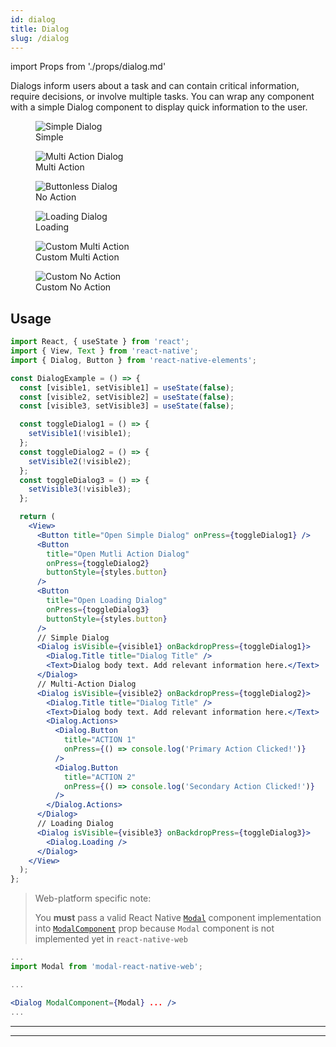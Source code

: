 ```yaml
---
id: dialog
title: Dialog
slug: /dialog
---
```


import Props from './props/dialog.md'

Dialogs inform users about a task and can contain critical information, require decisions, or involve multiple tasks. You can wrap any component with a simple Dialog component to display quick information to the user.

<div className="component-preview component-preview--grid component-preview--grid-3">
  <figure>
    <img src="/img/dialog/dialog--simple.jpg" alt="Simple Dialog" />
    <figcaption>Simple</figcaption>
  </figure>
  <figure>
  <img src="/img/dialog/dialog--multi.jpg" alt="Multi Action Dialog" />
    <figcaption>Multi Action</figcaption>
  </figure>
  <figure>
  <img src="/img/dialog/dialog--noaction.jpg" alt="Buttonless Dialog" />
    <figcaption>No Action</figcaption>
  </figure>
</div>
<div className="component-preview component-preview--grid component-preview--grid-3">
  <figure>
    <img src="/img/dialog/dialog--loading.gif" alt="Loading Dialog" />
    <figcaption>Loading</figcaption>
  </figure>
  <figure>
  <img src="/img/dialog/dialog--custom1.gif" alt="Custom Multi Action" />
    <figcaption>Custom Multi Action</figcaption>
  </figure>
  <figure>
  <img src="/img/dialog/dialog--custom2.gif" alt="Custom No Action" />
    <figcaption>Custom No Action</figcaption>
  </figure>
</div>

## Usage

```jsx
import React, { useState } from 'react';
import { View, Text } from 'react-native';
import { Dialog, Button } from 'react-native-elements';

const DialogExample = () => {
  const [visible1, setVisible1] = useState(false);
  const [visible2, setVisible2] = useState(false);
  const [visible3, setVisible3] = useState(false);

  const toggleDialog1 = () => {
    setVisible1(!visible1);
  };
  const toggleDialog2 = () => {
    setVisible2(!visible2);
  };
  const toggleDialog3 = () => {
    setVisible3(!visible3);
  };

  return (
    <View>
      <Button title="Open Simple Dialog" onPress={toggleDialog1} />
      <Button
        title="Open Mutli Action Dialog"
        onPress={toggleDialog2}
        buttonStyle={styles.button}
      />
      <Button
        title="Open Loading Dialog"
        onPress={toggleDialog3}
        buttonStyle={styles.button}
      />
      // Simple Dialog
      <Dialog isVisible={visible1} onBackdropPress={toggleDialog1}>
        <Dialog.Title title="Dialog Title" />
        <Text>Dialog body text. Add relevant information here.</Text>
      </Dialog>
      // Multi-Action Dialog
      <Dialog isVisible={visible2} onBackdropPress={toggleDialog2}>
        <Dialog.Title title="Dialog Title" />
        <Text>Dialog body text. Add relevant information here.</Text>
        <Dialog.Actions>
          <Dialog.Button
            title="ACTION 1"
            onPress={() => console.log('Primary Action Clicked!')}
          />
          <Dialog.Button
            title="ACTION 2"
            onPress={() => console.log('Secondary Action Clicked!')}
          />
        </Dialog.Actions>
      </Dialog>
      // Loading Dialog
      <Dialog isVisible={visible3} onBackdropPress={toggleDialog3}>
        <Dialog.Loading />
      </Dialog>
    </View>
  );
};
```

> Web-platform specific note:
>
> You **must** pass a valid React Native [`Modal`](https://reactnative.dev/docs/modal) component implementation
> into [`ModalComponent`](#modalcomponent) prop because `Modal` component is not implemented yet in `react-native-web`

```jsx
...
import Modal from 'modal-react-native-web';

...

<Dialog ModalComponent={Modal} ... />
...
```

---

<Props />

---
